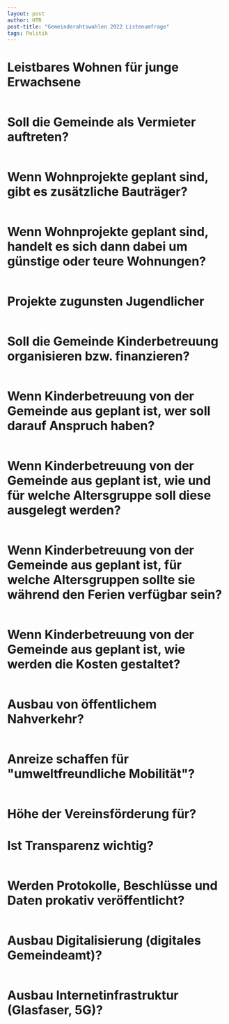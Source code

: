 ```yaml
---
layout: post
author: HTR
post-title: "Gemeinderahtswahlen 2022 Listenumfrage"
tags: Politik
---
```

<link rel="stylesheet" href="{{ layout.post_assets | liquify }}/css/post.css">

# Leistbares Wohnen für junge Erwachsene

<table id="table_2"></table>
<canvas id="leistbaresWohnenChart"> </canvas>
<div id="leistbaresWohnenOptional"> </div>

# Soll die Gemeinde als Vermieter auftreten?

<table id="table_4"></table>
<canvas id="gemeindeVermieter"> </canvas>
<div id="gemeindeVermieterOptional"> </div>

# Wenn Wohnprojekte geplant sind, gibt es zusätzliche Bauträger?

<table id="table_6"></table>

# Wenn Wohnprojekte geplant sind, handelt es sich dann dabei um günstige oder teure Wohnungen?

<table id="table_7"></table>
<canvas id="teureGuensiteWohnungen"> </canvas>
<div id="teureGuensiteWohnungenOptional"> </div>

# Projekte zugunsten Jugendlicher

<table id="table_9"></table>
<canvas id="projekteJugendliche"> </canvas>
<div id="projekteJugendlicheOptional"> </div>

# Soll die Gemeinde Kinderbetreuung organisieren bzw. finanzieren?

<table id="table_11"></table>
<canvas id="gemeindeKinder"> </canvas>
<div id="gemeindeKinderOptional"> </div>

# Wenn Kinderbetreuung von der Gemeinde aus  geplant ist, wer soll darauf Anspruch haben?

<table id="table_13"></table>
<canvas id="kinderAnspruch"> </canvas>

# Wenn Kinderbetreuung von der Gemeinde aus geplant ist,  wie und für welche Altersgruppe soll diese ausgelegt werden? 

<table id="table_14"></table>

# Wenn Kinderbetreuung von der Gemeinde aus geplant ist, für welche Altersgruppen sollte sie während den Ferien verfügbar sein?

<table id="table_15"></table>

# Wenn Kinderbetreuung von der Gemeinde aus  geplant ist, wie werden die Kosten gestaltet?

<table id="table_16"></table>
<canvas id="kinderKosten"> </canvas>
<div id="kinderKostenOptional"> </div>

# Ausbau von öffentlichem Nahverkehr?

<table id="table_18"></table>
<canvas id="ausbauOeffi"> </canvas>
<div id="ausbauOeffiOptional"> </div>

# Anreize  schaffen für "umweltfreundliche Mobilität"?

<table id="table_20"></table>
<canvas id="anreizOeffi"> </canvas>
<div id="anreizOeffiOptional"> </div>

# Höhe der Vereinsförderung für?

# Ist Transparenz wichtig?

<table id="table_31"></table>
<canvas id="transparenz"> </canvas>
<div id="transparenzOptional"> </div>

# Werden Protokolle, Beschlüsse und Daten prokativ veröffentlicht?

<table id="table_33"></table>
<canvas id="datenVeroeffentlichen"> </canvas>
<div id="datenVeroeffentlichenOptional"> </div>

# Ausbau Digitalisierung (digitales Gemeindeamt)?

<table id="table_35"></table>
<canvas id="digitalesGemeindeamt"> </canvas>
<div id="digitalesGemeindeamtOptional"> </div>

# Ausbau Internetinfrastruktur (Glasfaser, 5G)?

<table id="table_37"></table>
<canvas id="ausbauInternet5G"> </canvas>

<canvas id="test"> </canvas>

<script src="https://cdnjs.cloudflare.com/ajax/libs/Chart.js/3.7.1/chart.min.js" integrity="sha512-QSkVNOCYLtj73J4hbmVoOV6KVZuMluZlioC+trLpewV8qMjsWqlIQvkn1KGX2StWvPMdWGBqim1xlC8krl1EKQ==" crossorigin="anonymous" referrerpolicy="no-referrer"></script>
<script src="https://cdnjs.cloudflare.com/ajax/libs/PapaParse/5.3.1/papaparse.min.js" integrity="sha512-EbdJQSugx0nVWrtyK3JdQQ/03mS3Q1UiAhRtErbwl1YL/+e2hZdlIcSURxxh7WXHTzn83sjlh2rysACoJGfb6g==" crossorigin="anonymous" referrerpolicy="no-referrer"></script>
<script src="{{ layout.post_assets | liquify }}/js/post.js"></script>